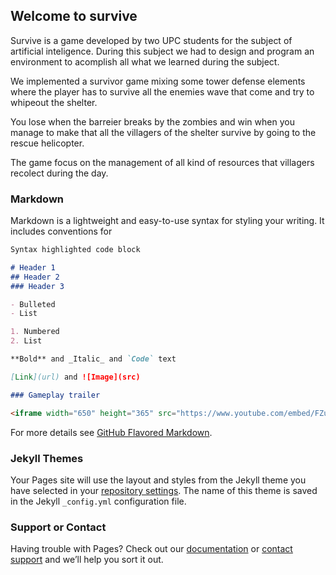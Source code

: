## Welcome to survive

Survive is a game developed by two UPC students for the subject of artificial inteligence. During this subject we had to design and 
program an environment to acomplish all what we learned during the subject.

We implemented a survivor game mixing some tower defense elements where the player has to survive all the enemies wave that come and 
try to whipeout the shelter. 

You lose when the barreier breaks by the zombies and win when you manage to make that all the villagers of the shelter survive by going to the rescue helicopter. 

The game focus on the management of all kind of resources that villagers recolect during the day. 

### Markdown

Markdown is a lightweight and easy-to-use syntax for styling your writing. It includes conventions for

```markdown
Syntax highlighted code block

# Header 1
## Header 2
### Header 3

- Bulleted
- List

1. Numbered
2. List

**Bold** and _Italic_ and `Code` text

[Link](url) and ![Image](src)
```

```markdown
### Gameplay trailer

<iframe width="650" height="365" src="https://www.youtube.com/embed/FZuUiyN7cbg" frameborder="0" allowfullscreen></iframe>

```
For more details see [GitHub Flavored Markdown](https://guides.github.com/features/mastering-markdown/).

### Jekyll Themes

Your Pages site will use the layout and styles from the Jekyll theme you have selected in your [repository settings](https://github.com/Vinskky/Survive/settings). The name of this theme is saved in the Jekyll `_config.yml` configuration file.

### Support or Contact

Having trouble with Pages? Check out our [documentation](https://help.github.com/categories/github-pages-basics/) or [contact support](https://github.com/contact) and we’ll help you sort it out.
